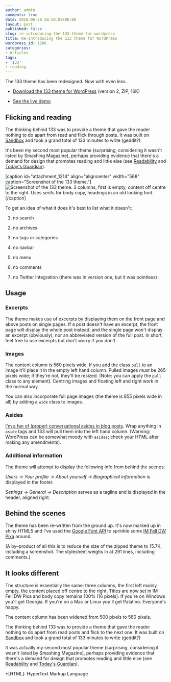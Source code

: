 ```yaml
---
author: admin
comments: true
date: 2010-06-28 20:50:03+00:00
layout: post
published: false
slug: re-introducing-the-133-theme-for-wordpress
title: Re-introducing the 133 theme for WordPress
wordpress_id: 1206
categories:
- Articles
tags:
- '133'
- reading
---
```


The 133 theme has been redesigned. Now with even less.



	
  * [Download the 133 theme for WordPress](http://www.box.net/shared/vzr1zd9tcy) (version 2, ZIP, 16K)

	
  * [See the live demo](http://leonpaternoster.com/133)




## Flicking and reading


The thinking behind 133 was to provide a theme that gave the reader nothing to do apart from read and flick through posts. It was built on [Sandbox](http://www.plaintxt.org/themes/sandbox/) and took a grand total of 133 minutes to write (geddit?)

It's been my second most popular theme (surprising, considering it wasn't listed by Smashing Magazine), perhaps providing evidence that there's a demand for design that promotes reading and little else (see [Readability](http://lab.arc90.com/experiments/readability/) and [Today's Guardian](http://guardian.gyford.com/)).

[caption id="attachment_1214" align="aligncenter" width="568" caption="Screenshot of the 133 theme."]![Screenshot of the 133 theme. 3 columns, first is empty, content off centre to the right. Uses serifs for body copy, headings in an old looking font.](http://leonpaternoster.com/wp-content/uploads/2010/06/133shot.jpg)[/caption]

To get an idea of what it does it's best to list what it doesn't:



	
  1. no search

	
  2. no archives

	
  3. no tags or categories

	
  4. no navbar

	
  5. no menu

	
  6. no comments

	
  7. no Twitter integration (there was in version one, but it was pointless)




## Usage




### Excerpts


The theme makes use of excerpts by displaying them on the front page and above posts on single pages. If a post doesn't have an excerpt, the front page will display the whole post instead, and the single page won't display an excerpt (obviously), nor an abbreviated version of the full post. In short, feel free to use excerpts but don't worry if you don't.


### Images


The content column is 560 pixels wide. If you add the class `pull` to an image it'll place it in the empty left hand column. Pulled images _must_ be 265 pixels wide; if they're not, they'll be resized. (Note: you can apply the `pull` class to any element). Centring images and floating left and right work in the normal way.

You can also incorporate full page images (the theme is 855 pixels wide in all) by adding a `wide` class to images.


### Asides


[I'm a fan of (proper) conversational asides in blog posts](http://leonpaternoster.com/2010/03/an-aside-really-isnt-a-sidebar/). Wrap anything in `aside` tags and 133 will pull them into the left hand column. (Warning: WordPress can be somewhat moody with `asides`; check your HTML after making any amendments).


### Additional information


The theme will attempt to display the following info from behind the scenes:

_Users → Your profile → About yourself → Biographical information_ is displayed in the footer.

_Settings → General → Description_ serves as a tagline and is displayed in the header, aligned right.


## Behind the scenes


The theme has been re–written from the ground up. It's now marked up in shiny HTML5 and I've used the [Google Font API](http://code.google.com/apis/webfonts/) to sprinkle some [IM Fell DW Pixa](http://code.google.com/webfonts/family?family=IM+Fell+DW+Pica) around.

(A by–product of all this is to reduce the size of the zipped theme to 15.7K, including a screenshot. The stylesheet weighs in at 291 lines, including comments.)


## It looks different


The structure is essentially the same: three columns, the first left mainly empty, the content placed off centre to the right. Titles are now set in IM Fell DW Pixa and body copy remains 100% (16 pixels). If you're on Windows you'll get Georgia. If you're on a Mac or Linux you'll get Palatino. Everyone's happy.

The content column has been widened from 500 pixels to 560 pixels.




The thinking behind 133 was to provide a theme that gave the reader  nothing to do apart from read posts and flick to the next one. It was  built on [Sandbox](http://www.plaintxt.org/themes/sandbox/) and took a  grand total of 133 minutes to write (geddit?)

It was actually my second most popular theme (surprising, considering  it wasn't listed by Smashing Magazine), perhaps providing evidence that  there's a demand for design that promotes reading and little else (see [Readability](http://lab.arc90.com/experiments/readability/) and [Today's Guardian](http://guardian.gyford.com/)).


  *[HTML]: HyperText Markup Language
